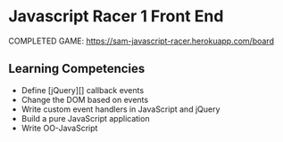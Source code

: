 # Javascript Racer 1 Front End

COMPLETED GAME: https://sam-javascript-racer.herokuapp.com/board



## Learning Competencies

* Define [jQuery][] callback events
* Change the DOM based on events
* Write custom event handlers in JavaScript and jQuery
* Build a pure JavaScript application 
* Write OO-JavaScript



